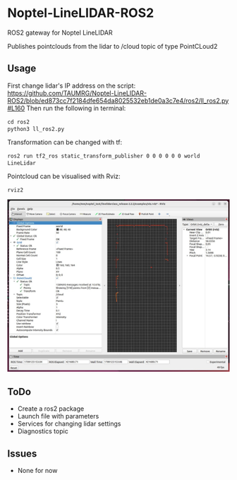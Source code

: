 # Noptel-LineLIDAR-ROS2
ROS2 gateway for Noptel LineLIDAR

Publishes pointclouds from the lidar to /cloud topic of type PointCLoud2
## Usage
First change lidar's IP address on the script:
https://github.com/TAUMRG/Noptel-LineLIDAR-ROS2/blob/ed873cc7f2184dfe654da8025532eb1de0a3c7e4/ros2/ll_ros2.py#L160
Then run the following in terminal:
```
cd ros2
python3 ll_ros2.py
```

Transformation can be changed with tf:
```
ros2 run tf2_ros static_transform_publisher 0 0 0 0 0 0 world LineLidar
```

Pointcloud can be visualised with Rviz:
```
rviz2
```
![alt text](pictures/Rviz.jpeg "Logo Title")

## ToDo

* Create a ros2 package
* Launch file with parameters
* Services for changing lidar settings
* Diagnostics topic

## Issues

* None for now
